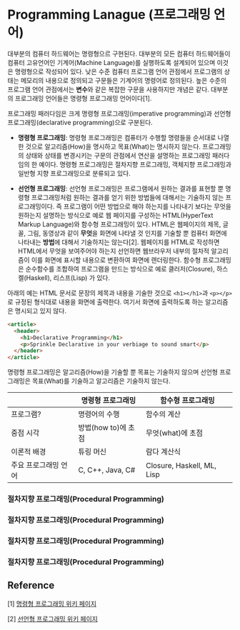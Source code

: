 # Programming Lanague (프로그래밍 언어)

대부분의 컴퓨터 하드웨어는 명령형으르 구현된다. 대부분의 모든 컴퓨터 하드웨어들이 컴퓨터 고유언어인 기계어(Machine Language)를 실행하도록 
설계되어 있으며 이것은 명령형으로 작성되어 있다. 
낮은 수준 컴퓨터 프로그램 언어 관점에서 프로그램의 상태는 메모리의 내용으로 정의되고 구문들은 기계어의 명령어로 정의된다. 높은 수준의 프로그램 
언어 관점에서는 **변수**와 같은 복잡한 구문을 사용하지만 개념은 같다. 대부분의 프로그래밍 언어들은 명령형 프로그래밍 언어이다[1]. 

프로그래밍 패러다임은 크게 명령형 프로그래밍(imperative programming)과 선언형 프로그래밍(declarative programming)으로 구분된다. 

* **명령형 프로그래밍**: 명령형 프로그래밍은 컴퓨터가 수행할 명령들을 순서대로 나열한 것으로 알고리즘(How)을 명시하고 목표(What)는 명시하지 않는다.
프로그래밍의 상태와 상태를 변경시키는 구문의 관점에서 연산을 설명하는 프로그래밍 패러다임의 한 예이다. 명령형 프로그래밍은 
절차지향 프로그래밍, 객체지향 프로그래밍과 일반형 지향 프로그래밍으로 분류되고 있다. 

* **선언형 프로그래밍**: 선언형 프로그래밍은 프로그램에서 원하는 결과를 표현할 뿐 명령형 프로그래밍처럼 원하는 결과를 얻기 위한 방법들에 대해서는
기술하지 않는 프로그래밍이다. 즉 프로그램이 어떤 방법으로 해야 하는지를 나타내기 보다는 무엇을 원하는지 설명하는 방식으로 예로 웹 페이지를 구성하는 
HTML(HyperText Markup Language)와 함수형 프로그래밍이 있다. HTML은 웹페이지의 제목, 글꼴, 그림, 동영상과 같이 **무엇**을 화면에 나타낼 것
인지를 기술할 뿐 컴퓨터 화면에 나타내는 **방법**에 대해서 기술하지는 않는다[2]. 웹페이지를 HTML로 작성하면 HTML에서 무엇을 보여주어야 하는지 
선언하면 웹브라우저 내부의 절차적 알고리즘이 이를 화면에 표시할 내용으로 변환하여 화면에 렌더링한다. 함수형 프로그래밍은 순수함수를 조합하여 프로그램을
만드는 방식으로 예로 클러저(Closure), 하스켈(Haskell), 리스프(Lisp) 가 있다. 

아래의 예는 HTML 문서로 문장의 제목과 내용을 기술한 것으로 ```<h1></h1>```과 ```<p></p>``` 로 규정된 형식대로 내용을 화면에 출력한다. 여기서 
화면에 출력하도록 하는 알고리즘은 명시되고 있지 않다. 

```html
<article>
  <header>
    <h1>Declarative Programming</h1>
    <p>Sprinkle Declarative in your verbiage to sound smart</p>
  </header>
</article>
```

명령형 프로그래밍은 알고리즘(How)을 기술할 뿐 목표는 기술하지 않으며 선언형 프로그래밍은 목표(What)를 기술하고 알고리즘은 기술하지 않는다.

|                  | 명령형 프로그래밍     | 함수형 프로그래밍              |
|------------------|--------------------|----------------------------|
| 프로그램?          |    명령어의 수행     |    함수의 계산               |
| 중점 시각          | 방법(how to)에 초점  | 무엇(what)에 초점            |
| 이론적 배경         |    튜링 머신        | 람다 계산식                  |
| 주요 프로그래밍 언어  |  C, C++, Java, C# | Closure, Haskell, ML, Lisp |


### 절차지향 프로그래밍(Procedural Programming)




### 절차지향 프로그래밍(Procedural Programming)




### 절차지향 프로그래밍(Procedural Programming)

### 절차지향 프로그래밍(Procedural Programming)


## Reference

[1] [명령형 프로그래밍 위키 페이지](https://ko.wikipedia.org/wiki/명령형_프로그래밍)

[2] [선언형 프로그래밍 위키 페이지](https://ko.wikipedia.org/wiki/선언형_프로그래밍)
